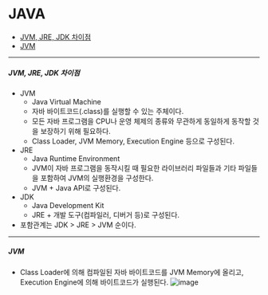 # JAVA

* [JVM, JRE, JDK 차이점](#JVM-JRE-JDK-차이점)
* [JVM](#JVM)

---

##### JVM, JRE, JDK 차이점 <a id="JVM-JRE-JDK-차이점"></a>
- JVM
  - Java Virtual Machine
  - 자바 바이트코드(.class)를 실행할 수 있는 주체이다.
  - 모든 자바 프로그램을 CPU나 운영 체제의 종류와 무관하게 동일하게 동작할 것을 보장하기 위해 필요하다.
  - Class Loader, JVM Memory, Execution Engine 등으로 구성된다.
- JRE
  - Java Runtime Environment
  - JVM이 자바 프로그램을 동작시킬 때 필요한 라이브러리 파일들과 기타 파일들을 포함하여 JVM의 실행환경을 구성한다.
  - JVM + Java API로 구성된다.
- JDK
  - Java Development Kit
  - JRE + 개발 도구(컴파일러, 디버거 등)로 구성된다.
- 포함관계는 JDK > JRE > JVM 순이다.

---

##### JVM <a id="JVM"></a>
- Class Loader에 의해 컴파일된 자바 바이트코드를 JVM Memory에 올리고, Execution Engine에 의해 바이트코드가 실행된다.
![image](https://user-images.githubusercontent.com/35156064/119359057-2d175000-bce4-11eb-98cb-0f021fa811c4.png)

